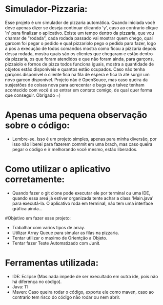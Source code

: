 # Simulador-Pizzaria:
Esse projeto é um simulador de pizzaria automática. Quando iniciada você deve apenas dizer se deseja continuar clicando 'y', caso ao contrario clique 'n' para finalizar o aplicativo.
Existe um tempo dentro da pizzaria, que vou chamar de "rodada", cada rodada passado vai mostrar quem chego, qual garcom foi pegar o pedido e qual pizzariolo pego o pedido para fazer, logo a pos a execução de todos comandos mostra como ficou a pizzaria depois dessa rodada, mostra quais são os clientes que chegaram e estão dentro da pizzaria, os que foram atendidos e que não foram ainda, para garçons, pizzaiolo e fornos de pizza todos funciona iguais, mostra a quantidade de objetos estão disponiveis e quantos estão ocupados. Caso não tenha garçons disponivel o cliente fica na fila de espera e fica lá até surgir um novo garcon disponivel.
Projeto não é OpenSouce, mas caso queira da susjestões de coisas nova para acrecentar e bugs que talvez tenham acontecido com você é so entrar em contato comigo, de qual quer forma que conseguir. Obrigado =)

# Apenas uma pequena observação sobre o código:
 - Lembre-se. Isso é um projeto simples, apenas para minha diversão, por isso não liberei para fazerem commit em uma brach, mas caso queira pegar o código e ir melhorando vocẽ mesmo, estão liberados.
# Como utilizar o aplicativo corretamente:
 - Quando fazer o git clone pode executar ele por terminal ou uma IDE, quando essa areá já estiver organizada tente achar a class 'Main.java' para executá-la. O aplicativo roda em terminal, não tem uma interface gráfica ainda...

#Objetivo em fazer esse projeto:
  - Trabalhar com varios tipos de array.
  - Utilizar Array Queue para simular as filas na pizzaria.
  - Tentar utilizar o maximo de Orientção a Objeto.
  - Tentar fazer Teste Automatizado com Junit.

# Ferramentas utilizada: 
  - IDE: Eclipse (Mas nada impede de ser execultado em outra ide, pois não há diferença no código).
  - Java: 11
  - Maven: Caso queira rodar o código, exporte ele como maven, caso ao contrario tem risco do código não rodar ou nem abrir.
  
  
